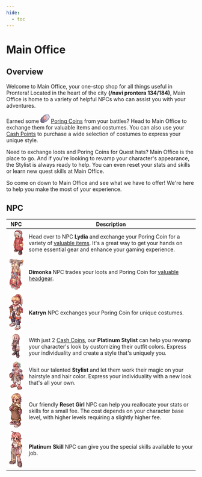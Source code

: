 ```yaml
---
hide:
  - toc
---
```


# Main Office


## **Overview**

Welcome to Main Office, your one-stop shop for all things useful in Prontera! Located in the heart of the city **(/navi prontera 134/184)**, Main Office is home to a variety of helpful NPCs who can assist you with your adventures.

Earned some ![Poring Coins](img/7539.gif) [Poring Coins](Poring_Coins_System.md) from your battles? Head to Main Office to exchange them for valuable items and costumes. You can also use your [Cash Points](Poring_Coins_System.md) to purchase a wide selection of costumes to express your unique style.

Need to exchange loots and Poring Coins for Quest hats? Main Office is the place to go. And if you're looking to revamp your character's appearance, the Stylist is always ready to help. You can even reset your stats and skills or learn new quest skills at Main Office.

So come on down to Main Office and see what we have to offer! We're here to help you make the most of your experience.


## **NPC**

| NPC                    | Description                                                                                          |
|------------------------|------------------------------------------------------------------------------------------------------|
| ![Lydia](img/4_F_NFLOSTGIRL.gif) | Head over to NPC **Lydia** and exchange your Poring Coin for a variety of [valuable items](Poring_Coins_System.md). It's a great way to get your hands on some essential gear and enhance your gaming experience. |
| ![Dimonka](img/4_F_JP_NOAH.gif) | **Dimonka** NPC trades your loots and Poring Coin for [valuable headgear](Dimonka_Headgear_Quest.md). |
| ![Katryn](img/4_F_GELKA.gif) | **Katryn** NPC exchanges your Poring Coin for unique costumes. |
| ![Platinum Stylist](img/4_M_OILMAN.gif) | With just 2 [Cash Coins](Donations.md), our **Platinum Stylist** can help you revamp your character's look by customizing their outfit colors. Express your individuality and create a style that's uniquely you. |
| ![Dyeinger](img/2_M_DYEINGER.gif) | Visit our talented **Stylist** and let them work their magic on your hairstyle and hair color. Express your individuality with a new look that's all your own. |
| ![Reset Girl](img/4_F_ACOLYTE.gif) | Our friendly **Reset Girl** NPC can help you reallocate your stats or skills for a small fee. The cost depends on your character base level, with higher levels requiring a slightly higher fee. |
| ![Platinum Skill](img/1_F_01.gif) | **Platinum Skill** NPC can give you the special skills available to your job. |
